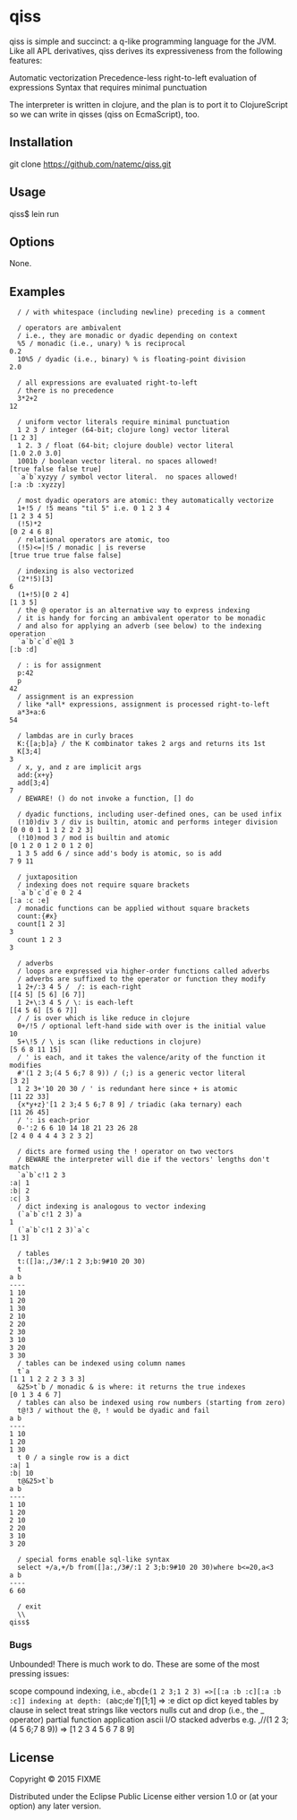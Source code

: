 # qiss

qiss is simple and succinct: a q-like programming language for the
JVM.  Like all APL derivatives, qiss derives its expressiveness from
the following features:

Automatic vectorization
Precedence-less right-to-left evaluation of expressions
Syntax that requires minimal punctuation

The interpreter is written in clojure, and the plan is to port it to
ClojureScript so we can write in qisses (qiss on EcmaScript), too.

## Installation

git clone https://github.com/natemc/qiss.git

## Usage

qiss$ lein run

## Options

None.

## Examples

```
  / / with whitespace (including newline) preceding is a comment

  / operators are ambivalent
  / i.e., they are monadic or dyadic depending on context
  %5 / monadic (i.e., unary) % is reciprocal
0.2
  10%5 / dyadic (i.e., binary) % is floating-point division
2.0

  / all expressions are evaluated right-to-left
  / there is no precedence
  3*2+2
12

  / uniform vector literals require minimal punctuation
  1 2 3 / integer (64-bit; clojure long) vector literal
[1 2 3]
  1 2. 3 / float (64-bit; clojure double) vector literal
[1.0 2.0 3.0]
  1001b / boolean vector literal. no spaces allowed!
[true false false true]
  `a`b`xyzyy / symbol vector literal.  no spaces allowed!
[:a :b :xyzzy]
  
  / most dyadic operators are atomic: they automatically vectorize
  1+!5 / !5 means "til 5" i.e. 0 1 2 3 4
[1 2 3 4 5]
  (!5)*2
[0 2 4 6 8]
  / relational operators are atomic, too
  (!5)<=|!5 / monadic | is reverse
[true true true false false]

  / indexing is also vectorized
  (2*!5)[3]
6
  (1+!5)[0 2 4]
[1 3 5]
  / the @ operator is an alternative way to express indexing
  / it is handy for forcing an ambivalent operator to be monadic
  / and also for applying an adverb (see below) to the indexing operation
  `a`b`c`d`e@1 3
[:b :d]

  / : is for assignment
  p:42
  p
42
  / assignment is an expression
  / like *all* expressions, assignment is processed right-to-left
  a*3+a:6
54

  / lambdas are in curly braces
  K:{[a;b]a} / the K combinator takes 2 args and returns its 1st
  K[3;4]
3
  / x, y, and z are implicit args
  add:{x+y}
  add[3;4]
7
  / BEWARE! () do not invoke a function, [] do

  / dyadic functions, including user-defined ones, can be used infix
  (!10)div 3 / div is builtin, atomic and performs integer division
[0 0 0 1 1 1 2 2 2 3]
  (!10)mod 3 / mod is builtin and atomic
[0 1 2 0 1 2 0 1 2 0]
  1 3 5 add 6 / since add's body is atomic, so is add
7 9 11

  / juxtaposition
  / indexing does not require square brackets
  `a`b`c`d`e 0 2 4
[:a :c :e]
  / monadic functions can be applied without square brackets
  count:{#x}
  count[1 2 3]
3
  count 1 2 3
3

  / adverbs
  / loops are expressed via higher-order functions called adverbs
  / adverbs are suffixed to the operator or function they modify
  1 2+/:3 4 5 /  /: is each-right
[[4 5] [5 6] [6 7]]
  1 2+\:3 4 5 / \: is each-left
[[4 5 6] [5 6 7]]
  / / is over which is like reduce in clojure
  0+/!5 / optional left-hand side with over is the initial value
10
  5+\!5 / \ is scan (like reductions in clojure)
[5 6 8 11 15]
  / ' is each, and it takes the valence/arity of the function it modifies
  #'(1 2 3;(4 5 6;7 8 9)) / (;) is a generic vector literal
[3 2]
  1 2 3+'10 20 30 / ' is redundant here since + is atomic
[11 22 33]
  {x*y+z}'[1 2 3;4 5 6;7 8 9] / triadic (aka ternary) each
[11 26 45]
  / ': is each-prior
  0-':2 6 6 10 14 18 21 23 26 28
[2 4 0 4 4 4 3 2 3 2]

  / dicts are formed using the ! operator on two vectors
  / BEWARE the interpreter will die if the vectors' lengths don't match 
  `a`b`c!1 2 3
:a| 1
:b| 2
:c| 3
  / dict indexing is analogous to vector indexing
  (`a`b`c!1 2 3)`a
1
  (`a`b`c!1 2 3)`a`c
[1 3]

  / tables
  t:([]a:,/3#/:1 2 3;b:9#10 20 30)
  t
a b
----
1 10 
1 20 
1 30 
2 10 
2 20 
2 30 
3 10 
3 20 
3 30
  / tables can be indexed using column names
  t`a
[1 1 1 2 2 2 3 3 3]
  &25>t`b / monadic & is where: it returns the true indexes
[0 1 3 4 6 7]
  / tables can also be indexed using row numbers (starting from zero)
  t@!3 / without the @, ! would be dyadic and fail
a b 
----
1 10 
1 20 
1 30
  t 0 / a single row is a dict
:a| 1
:b| 10
  t@&25>t`b
a b
----
1 10 
1 20 
2 10 
2 20 
3 10 
3 20 

  / special forms enable sql-like syntax
  select +/a,+/b from([]a:,/3#/:1 2 3;b:9#10 20 30)where b<=20,a<3
a b
----
6 60

  / exit
  \\
qiss$
```

### Bugs

Unbounded!  There is much work to do.  These are some of the most
pressing issues:

scope
compound indexing, i.e., `a`b`c`d`e(1 2 3;1 2 3) =>[[:a :b :c][:a :b :c]]
indexing at depth: (`a`b`c;`d`e`f)[1;1] => :e
dict op dict
keyed tables
by clause in select
treat strings like vectors
nulls
cut and drop (i.e., the _ operator)
partial function application
ascii I/O
stacked adverbs e.g. ,//(1 2 3;(4 5 6;7 8 9)) => [1 2 3 4 5 6 7 8 9]

## License

Copyright © 2015 FIXME

Distributed under the Eclipse Public License either version 1.0 or (at
your option) any later version.
